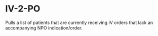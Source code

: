 # IV-2-PO
Pulls a list of patients that are currently receiving IV orders that lack an accompanying NPO indication/order.
